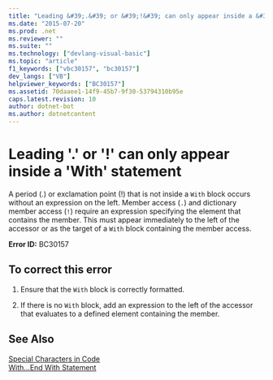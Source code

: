 ```yaml
---
title: "Leading &#39;.&#39; or &#39;!&#39; can only appear inside a &#39;With&#39; statement"
ms.date: "2015-07-20"
ms.prod: .net
ms.reviewer: ""
ms.suite: ""
ms.technology: ["devlang-visual-basic"]
ms.topic: "article"
f1_keywords: ["vbc30157", "bc30157"]
dev_langs: ["VB"]
helpviewer_keywords: ["BC30157"]
ms.assetid: 70daaee1-14f9-45b7-9f30-53794310b95e
caps.latest.revision: 10
author: dotnet-bot
ms.author: dotnetcontent
---
```

# Leading &#39;.&#39; or &#39;!&#39; can only appear inside a &#39;With&#39; statement
A period (.) or exclamation point (!) that is not inside a `With` block occurs without an expression on the left. Member access (`.`) and dictionary member access (`!`) require an expression specifying the element that contains the member. This must appear immediately to the left of the accessor or as the target of a `With` block containing the member access.  
  
 **Error ID:** BC30157  
  
## To correct this error  
  
1.  Ensure that the `With` block is correctly formatted.  
  
2.  If there is no `With` block, add an expression to the left of the accessor that evaluates to a defined element containing the member.  
  
## See Also  
 [Special Characters in Code](../../../visual-basic/programming-guide/program-structure/special-characters-in-code.md)   
 [With...End With Statement](../../../visual-basic/language-reference/statements/with-end-with-statement.md)
